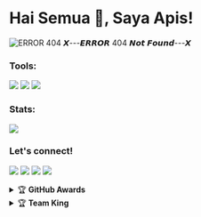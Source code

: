 # Hai Semua 👋, Saya Apis!


![ERROR 404](https://telegra.ph/file/2343f48c40de0040484fb.jpg)
𝙓---𝙀𝙍𝙍𝙊𝙍 404 𝙉𝙤𝙩 𝙁𝙤𝙪𝙣𝙙---𝙓

### Tools:
<p>
    <img src="https://img.shields.io/badge/IDE-Xcode-blue?&logo=xcode" />
    <img src="https://img.shields.io/badge/Text%20Editor-Visual%20Studio%20Code-blue?&logo=visual%20studio%20code&logoColor=blue" />
    <img src="https://img.shields.io/badge/Sublime%20Text-gray?&logo=Sublime-Text" />
</p>

### Stats:
<p>
    <img src="https://github-readme-stats.vercel.app/api?username=apisuserbot&hide=contribs,prs&show_icons=true&hide_border=true&title_color=000" />
</p>

### Let's connect!
<p>
    <a href="https://facebook.com/pwn.id" target="blank"><img src="https://img.shields.io/badge/Nafis_Qurthubi-30302f?style=flat&logo=facebook" /></a>
    <a href="https://apisuserbot.medium.com/" target="blank"><img src="https://img.shields.io/badge/Apis Gans-30302f?style=flat&logo=medium" /></a>
    <a href="https://t.me/PacarFerdilla" target="blank"><img src="https://img.shields.io/badge/Apis Gans-30302f?style=flat&logo=telegram" /></a>
    <a href="https://instagram.com/apis_goodboy" target="blank"><img src="https://img.shields.io/badge/@apis_goodboy-30302f?style=flat&logo=instagram" /></a>
</p>
<details>
    <summary>&#127942 <b>GitHub Awards</b></summary><br/>

![Github Trophy](https://github-profile-trophy.vercel.app/?username=phaticusthiccy)

</details>

<details>
    <summary>&#127942 <b>Team King</b></summary><br/>

Team King Dengan Clone Plugin Dari TeamUltroid Sudah Rilis!!!

[TeamKing](https://github.com/TeamKingUserbot/TeamKing-Userbot)

</details>
